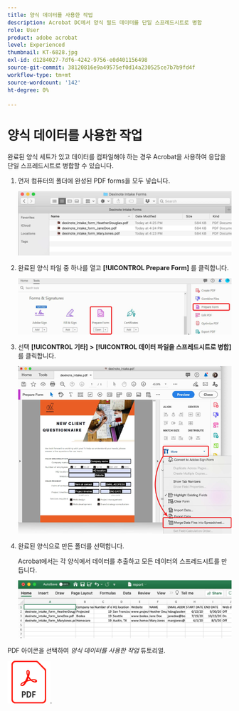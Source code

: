 ```yaml
---
title: 양식 데이터를 사용한 작업
description: Acrobat DC에서 양식 필드 데이터를 단일 스프레드시트로 병합
role: User
product: adobe acrobat
level: Experienced
thumbnail: KT-6828.jpg
exl-id: d1284027-7df6-4242-9756-e0d401156498
source-git-commit: 38120816e9a49575ef0d14a230525ce7b7b9fd4f
workflow-type: tm+mt
source-wordcount: '142'
ht-degree: 0%

---
```


# 양식 데이터를 사용한 작업

완료된 양식 세트가 있고 데이터를 컴파일해야 하는 경우 Acrobat을 사용하여 응답을 단일 스프레드시트로 병합할 수 있습니다.

1. 먼저 컴퓨터의 폴더에 완성된 PDF forms을 모두 넣습니다.

   ![양식 데이터 1단계](../assets/FormData_1.png)

1. 완료된 양식 파일 중 하나를 열고 **[!UICONTROL Prepare Form]** 를 클릭합니다.

   ![양식 데이터 2단계](../assets/FormData_2.png)

1. 선택 **[!UICONTROL 기타]** **>** **[!UICONTROL 데이터 파일을 스프레드시트로 병합]** 를 클릭합니다.

   ![양식 데이터 단계 3](../assets/FormData_3.png)

1. 완료된 양식으로 만든 폴더를 선택합니다.

   Acrobat에서는 각 양식에서 데이터를 추출하고 모든 데이터의 스프레드시트를 만듭니다.

   ![양식 데이터 4단계](../assets/FormData_4.png)


PDF 아이콘을 선택하여 *양식 데이터를 사용한 작업* 튜토리얼.

[![양식 데이터를 사용한 작업 자습서 다운로드](../assets/acrobat_PDF_96.png)](../assets/AcrobatDCFormData.pdf).
